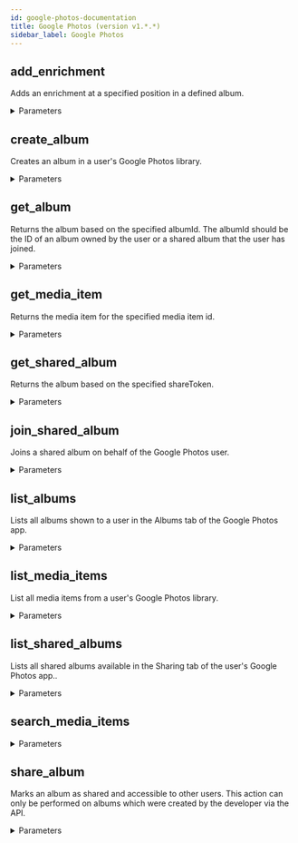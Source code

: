 ```yaml
---
id: google-photos-documentation
title: Google Photos (version v1.*.*)
sidebar_label: Google Photos
---
```


## add_enrichment

Adds an enrichment at a specified position in a defined album.

<details><summary>Parameters</summary>

#### albumId (required)

Identifier of the album to be requested.

**Type:** string

#### $body

The album to be created.

**Type:** object

</details>

## create_album

Creates an album in a user's Google Photos library.

<details><summary>Parameters</summary>

#### $body

The album to be created.

**Type:** object

</details>

## get_album

Returns the album based on the specified albumId. The albumId should be the ID of an album owned by the user or a shared album that the user has joined.

<details><summary>Parameters</summary>

#### albumId (required)

Identifier of the album to be requested.

**Type:** string

</details>

## get_media_item

Returns the media item for the specified media item id.

<details><summary>Parameters</summary>

#### mediaItemId (required)

Identifier of media item to be requested.

**Type:** string

</details>

## get_shared_album

Returns the album based on the specified shareToken.

<details><summary>Parameters</summary>

#### shareToken (required)

Share token of the album to be request.

**Type:** string

</details>

## join_shared_album

Joins a shared album on behalf of the Google Photos user.

<details><summary>Parameters</summary>

#### $body

**Type:** object

</details>

## list_albums

Lists all albums shown to a user in the Albums tab of the Google Photos app.

<details><summary>Parameters</summary>

#### excludeNonAppCreatedData

If set, the results exclude media items that were not created by this app. Defaults to false (all albums are returned). This field is ignored if the photoslibrary.readonly.appcreateddata scope is used.

**Type:** boolean

</details>

## list_media_items

List all media items from a user's Google Photos library.

<details><summary>Parameters</summary>

#### excludeNonAppCreatedData

If set, the results exclude media items that were not created by this app. Defaults to false (all albums are returned). This field is ignored if the photoslibrary.readonly.appcreateddata scope is used.

**Type:** boolean

</details>

## list_shared_albums

Lists all shared albums available in the Sharing tab of the user's Google Photos app..

<details><summary>Parameters</summary>

#### excludeNonAppCreatedData

If set, the results exclude media items that were not created by this app. Defaults to false (all albums are returned). This field is ignored if the photoslibrary.readonly.appcreateddata scope is used.

**Type:** boolean

</details>

## search_media_items



<details><summary>Parameters</summary>

#### body

**Type:** STRING

</details>

## share_album

Marks an album as shared and accessible to other users. This action can only be performed on albums which were created by the developer via the API.

<details><summary>Parameters</summary>

#### albumId (required)

Identifier of the album to be requested.

**Type:** string

#### $body

Options to be set when converting the album to a shared album.

**Type:** object

</details>

